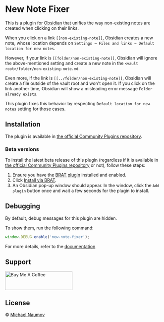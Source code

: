 # New Note Fixer

This is a plugin for [Obsidian](https://obsidian.md/) that unifies the way non-existing notes are created when clicking on their links.

When you click on a link `[[non-existing-note]]`, Obsidian creates a new note, whose location depends on `Settings → Files and links → Default location for new notes`.

However, if your link is `[[folder/non-existing-note]]`, Obsidian will ignore the above-mentioned setting and create a new note in the `<vault root>/folder/non-existing-note.md`.

Even more, if the link is `[[../folder/non-existing-note]]`, Obsidian will create a file outside of the vault root and won't open it. If you click on the link another time, Obsidian will show a misleading error message `Folder already exists`.

This plugin fixes this behavior by respecting `Default location for new notes` setting for those cases.

## Installation

The plugin is available in [the official Community Plugins repository](https://obsidian.md/plugins?id=new-note-fixer).

### Beta versions

To install the latest beta release of this plugin (regardless if it is available in [the official Community Plugins repository](https://obsidian.md/plugins) or not), follow these steps:

1. Ensure you have the [BRAT plugin](https://obsidian.md/plugins?id=obsidian42-brat) installed and enabled.
2. Click [Install via BRAT](https://intradeus.github.io/http-protocol-redirector?r=obsidian://brat?plugin=https://github.com/mnaoumov/obsidian-new-note-fixer).
3. An Obsidian pop-up window should appear. In the window, click the `Add plugin` button once and wait a few seconds for the plugin to install.

## Debugging

By default, debug messages for this plugin are hidden.

To show them, run the following command:

```js
window.DEBUG.enable('new-note-fixer');
```

For more details, refer to the [documentation](https://github.com/mnaoumov/obsidian-dev-utils?tab=readme-ov-file#debugging).

## Support

<a href="https://www.buymeacoffee.com/mnaoumov" target="_blank"><img src="https://cdn.buymeacoffee.com/buttons/v2/default-yellow.png" alt="Buy Me A Coffee" style="height: 60px !important;width: 217px !important;"></a>

## License

© [Michael Naumov](https://github.com/mnaoumov/)
